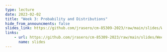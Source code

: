 ```yaml
---
type: lecture
date: 2023-02-02
title: "Week 3: Probability and Distributions"
hide_from_announcments: false
slides_link: https://github.com/jrasero/cm-85309-2023/raw/main/slides/Week-3.pdf
links: 
    - url: https://github.com/jrasero/cm-85309-2023/raw/main/slides/Week-3.pdf
      name: slides
---
```



